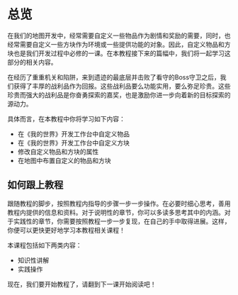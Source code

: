 # 总览

在我们的地图开发中，经常需要自定义一些物品作为剧情和奖励的需要，同时，也经常需要自定义一些方块作为环境或一些提供功能的对象。因此，自定义物品和方块也是我们开发过程中必修的一课。在本教程接下来的篇幅中，我们将一起学习这部分的相关内容。

在经历了重重机关和陷阱，来到遗迹的最底层并击败了看守的Boss守卫之后，我们获得了丰厚的战利品作为回报。这些战利品要么功能实用，要么弥足珍贵。这些珍贵而强大的战利品是你奋勇探索的嘉奖，也是激励你进一步向着新的目标探索的源动力。

具体而言，在本教程中你将学习如下内容：

- 在《我的世界》开发工作台中自定义物品
- 在《我的世界》开发工作台中自定义方块
- 修改自定义物品和方块的属性
- 在地图中布置自定义的物品和方块

## 如何跟上教程

跟随教程的脚步，按照教程内指导的步骤一步一步操作。在必要时细心思考，善用教程内提供的信息和资料。对于说明性的章节，你可以多读多思考其中的内涵。对于实践性的章节，你需要按照教程一步一步复现，在自己的手中取得进展。这样，你便可以更快更好地学习本教程相关课程！

本课程包括如下两类内容：

- 知识性讲解
- 实践操作

现在，我们要开始教程了，请翻到下一课开始阅读吧！